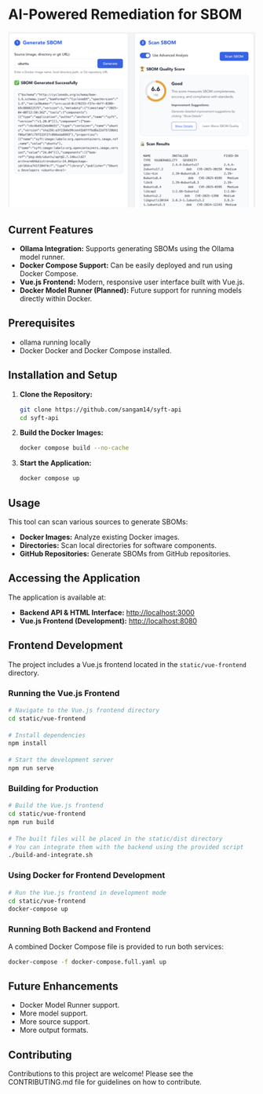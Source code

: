 # AI-Powered Remediation for SBOM

![](./pic1.png)


## Current Features

*   **Ollama Integration:** Supports generating SBOMs using the Ollama model runner.
*   **Docker Compose Support:** Can be easily deployed and run using Docker Compose.
*   **Vue.js Frontend:** Modern, responsive user interface built with Vue.js.
*   **Docker Model Runner (Planned):** Future support for running models directly within Docker.

## Prerequisites

*  ollama running locally 
*  Docker Docker and Docker Compose installed.

## Installation and Setup

1.  **Clone the Repository:**
    ```bash
    git clone https://github.com/sangam14/syft-api
    cd syft-api
    ```

2.  **Build the Docker Images:**
    ```bash
    docker compose build --no-cache
    ```

3.  **Start the Application:**
    ```bash
    docker compose up
    ```

## Usage

This tool can scan various sources to generate SBOMs:

*   **Docker Images:** Analyze existing Docker images.
*   **Directories:** Scan local directories for software components.
*   **GitHub Repositories:** Generate SBOMs from GitHub repositories.

## Accessing the Application

The application is available at:

* **Backend API & HTML Interface:** [http://localhost:3000](http://localhost:3000)
* **Vue.js Frontend (Development):** [http://localhost:8080](http://localhost:8080)

## Frontend Development

The project includes a Vue.js frontend located in the `static/vue-frontend` directory.

### Running the Vue.js Frontend

```bash
# Navigate to the Vue.js frontend directory
cd static/vue-frontend

# Install dependencies
npm install

# Start the development server
npm run serve
```

### Building for Production

```bash
# Build the Vue.js frontend
cd static/vue-frontend
npm run build

# The built files will be placed in the static/dist directory
# You can integrate them with the backend using the provided script
./build-and-integrate.sh
```

### Using Docker for Frontend Development

```bash
# Run the Vue.js frontend in development mode
cd static/vue-frontend
docker-compose up
```

### Running Both Backend and Frontend

A combined Docker Compose file is provided to run both services:

```bash
docker-compose -f docker-compose.full.yaml up
```

## Future Enhancements

*   Docker Model Runner support.
*   More model support.
*   More source support.
*   More output formats.

## Contributing

Contributions to this project are welcome! Please see the CONTRIBUTING.md file for guidelines on how to contribute.
